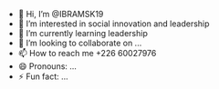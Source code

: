 - 👋 Hi, I’m @IBRAMSK19
- 👀 I’m interested in social innovation and leadership
- 🌱 I’m currently learning leadership
- 💞️ I’m looking to collaborate on ...
- 📫 How to reach me +226 60027976
- 😄 Pronouns: ...
- ⚡ Fun fact: ...

<!---
IBRAMSK19/IBRAMSK19 is a ✨ special ✨ repository because its `README.md` (this file) appears on your GitHub profile.
You can click the Preview link to take a look at your changes.
--->
